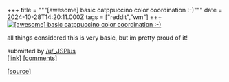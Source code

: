 +++
title = """[awesome] basic catppuccino color coordination :-)"""
date = 2024-10-28T14:20:11.000Z
tags = ["reddit","wm"]
+++
[![[awesome] basic catppuccino color coordination :-)](https://preview.redd.it/iqkbu79iaixd1.png?width=640&crop=smart&auto=webp&s=74702e6c79c528d5b4908922ba587c34a7d1150a "[awesome] basic catppuccino color coordination :-)")](https://www.reddit.com/r/unixporn/comments/1ge386v/awesome_basic_catppuccino_color_coordination/)

all things considered this is very basic, but im pretty proud of it!

submitted by [/u/\_JSPlus](https://www.reddit.com/user/_JSPlus)  
[\[link\]](https://i.redd.it/iqkbu79iaixd1.png) [\[comments\]](https://www.reddit.com/r/unixporn/comments/1ge386v/awesome_basic_catppuccino_color_coordination/)

[[source]](https://www.reddit.com/r/unixporn/comments/1ge386v/awesome_basic_catppuccino_color_coordination/)
